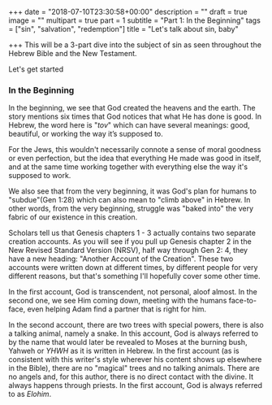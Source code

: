 +++
date = "2018-07-10T23:30:58+00:00"
description = ""
draft = true
image = ""
multipart = true
part = 1
subtitle = "Part 1: In the Beginning"
tags = ["sin", "salvation", "redemption"]
title = "Let's talk about sin, baby"

+++
This will be a 3-part dive into the subject of sin as seen throughout the Hebrew Bible and the New Testament.

Let's get started

### In the Beginning

In the beginning, we see that God created the heavens and the earth. The story mentions six times that God notices that what He has done is good. In Hebrew, the word here is "_tov_" which can have several meanings: good, beautiful, or working the way it’s supposed to.

For the Jews, this wouldn't necessarily connote a sense of moral goodness or even perfection, but the idea that everything He made was good in itself, and at the same time working together with everything else the way it's supposed to work.

We also see that from the very beginning, it was God's plan for humans to "subdue"(Gen 1:28) which can also mean to "climb above" in Hebrew. In other words, from the very beginning, struggle was "baked into" the very fabric of our existence in this creation.

Scholars tell us that Genesis chapters 1 - 3 actually contains two separate creation accounts. As you will see if you pull up Genesis chapter 2 in the New Revised Standard Version (NRSV), half way through Gen 2: 4, they have a new heading: "Another Account of the Creation". These two accounts were written down at different times, by different people for very different reasons, but that's something I'll hopefully cover some other time.

In the first account, God is transcendent, not personal, aloof almost. In the second one, we see Him coming down, meeting with the humans face-to-face, even helping Adam find a partner that is right for him.

In the second account, there are two trees with special powers, there is also a talking animal, namely a snake. In this account, God is always referred to by the name that would later be revealed to Moses at the burning bush, Yahweh or _YHWH_ as it is written in Hebrew. In the first account (as is consistent with this writer's style wherever his content shows up elsewhere in the Bible), there are no "magical" trees and no talking animals. There are no angels and, for this author, there is no direct contact with the divine. It always happens through priests. In the first account, God is always referred to as _Elohim_.